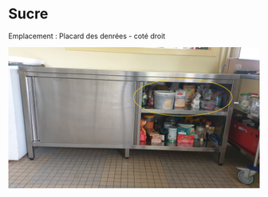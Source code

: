# Sucre

Emplacement : Placard des denrées - coté droit

![placarddenreedroit.jpg](/placarddenreedroitenhaut.jpg)
